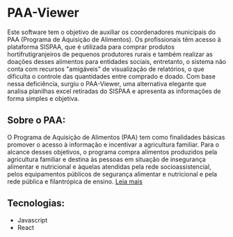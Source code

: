 # PAA-Viewer
Este software tem o objetivo de auxiliar os coordenadores municipais do PAA (Programa de Aquisição de Alimentos). Os profissionais têm acesso à plataforma SISPAA, que é utilizada para comprar produtos hortifrutigranjeiros de pequenos produtores rurais e também realizar as doações desses alimentos para entidades sociais, entretanto, o sistema não conta com recursos "amigáveis" de visualização de relatórios, o que dificulta o controle das quantidades entre comprado e doado. Com base nessa deficiência, surgiu o PAA-Viewer, uma alternativa elegante que analisa planilhas excel retiradas do SISPAA e apresenta as informações de forma simples e objetiva. 

## Sobre o PAA:
O Programa de Aquisição de Alimentos (PAA) tem como finalidades básicas promover o acesso à informação e incentivar a agricultura familiar. Para o alcance desses objetivos, o programa compra alimentos produzidos pela agricultura familiar e destina às pessoas em situação de insegurança alimentar e nutricional e àquelas atendidas pela rede socioassistencial, pelos equipamentos públicos de segurança alimentar e nutricional e pela rede pública e filantrópica de ensino.
[Leia mais](http://mds.gov.br/assuntos/seguranca-alimentar/programa-de-aquisicao-de-alimentos-paa)

## Tecnologias:
- Javascript
- React
